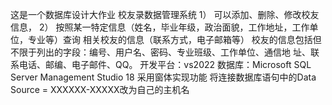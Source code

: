 这是一个数据库设计大作业
校友录数据管理系统
1） 可以添加、删除、修改校友信息，
2） 按照某一特定信息（姓名，毕业年级，政治面貌，工作地址，工作单位，专业等）查询 相关校友的信息（联系方式，电子邮箱等）
校友的信息包括但不限于列出的字段：编号、用户名、密码、专业班级、工作单位、通信地 址、联系电话、邮编、电子邮件、QQ。
开发平台：vs2022
数据库：Microsoft SQL Server Management Studio 18
采用窗体实现功能
将连接数据库语句中的Data Source = XXXXXX-XXXXX改为自己的主机名